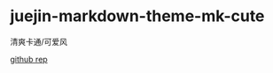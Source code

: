 # juejin-markdown-theme-mk-cute

清爽卡通/可爱风

[github rep](https://github.com/Jacky-Summer/juejin-markdown-theme-mk-cute)
